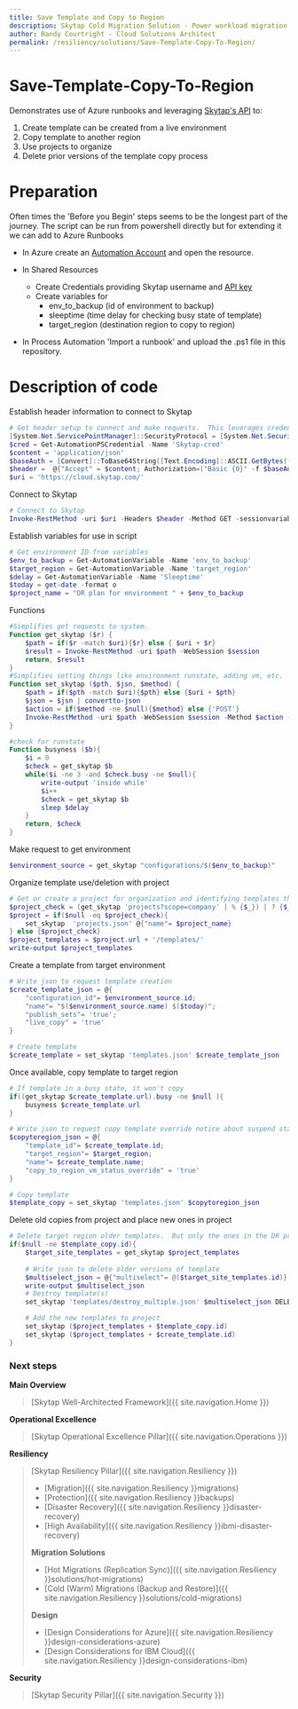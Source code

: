 ```yaml
---
title: Save Template and Copy to Region
description: Skytap Cold Migration Solution - Power workload migration using Azure Runbooks and Skytap APIs
author: Randy Courtright - Cloud Solutions Architect
permalink: /resiliency/solutions/Save-Template-Copy-To-Region/
---
```


# Save-Template-Copy-To-Region

Demonstrates use of Azure runbooks and leveraging <a href="https://help.skytap.com/api-quick-start.html#rest-api-quick-start" target="_blank">Skytap's API</a> to: 
1. Create template can be created from a live environment
1. Copy template to another region
1. Use projects to organize
1. Delete prior versions of the template copy process

# Preparation 

Often times the 'Before you Begin' steps seems to be the longest part of the journey.  The script can be run from powershell directly but for extending it we can add to Azure Runbooks 

- In Azure create an <a href="https://learn.microsoft.com/en-us/azure/automation/automation-create-standalone-account?tabs=azureportal" target="_blank">Automation Account</a> and open the resource.
- In Shared Resources 
    - Create Credentials providing Skytap username and <a href="https://help.skytap.com/kb-find-api-token.html" target="_blank">API key<a>
    - Create variables for 
      - env_to_backup (id of environment to backup)
      - sleeptime (time delay for checking busy state of template)
      - target_region (destination region to copy to region)

- In Process Automation 'Import a runbook' and upload the .ps1 file in this repository.
  
# Description of code

Establish header information to connect to Skytap

``` powershell
# Get header setup to connect and make requests.  This leverages credential assets already in Azure
[System.Net.ServicePointManager]::SecurityProtocol = [System.Net.SecurityProtocolType] 'Tls12'
$cred = Get-AutomationPSCredential -Name 'Skytap-cred'
$content = 'application/json'
$baseAuth = [Convert]::ToBase64String([Text.Encoding]::ASCII.GetBytes(("{0}:{1}" -f $cred.UserName, $cred.GetNetworkCredential().Password)))
$header =  @{"Accept" = $content; Authorization=("Basic {0}" -f $baseAuth); "Content_type" = $content}
$uri = 'https://cloud.skytap.com/'
```

Connect to Skytap

``` powershell
# Connect to Skytap
Invoke-RestMethod -uri $uri -Headers $header -Method GET -sessionvariable session
```

Establish variables for use in script
``` powershell
# Get environment ID from variables
$env_to_backup = Get-AutomationVariable -Name 'env_to_backup'
$target_region = Get-AutomationVariable -Name 'target_region'
$delay = Get-AutomationVariable -Name 'Sleeptime'
$today = get-date -format o
$project_name = "DR plan for environment " + $env_to_backup
```

Functions
``` powershell
#Simplifies get requests to system.  
Function get_skytap ($r) {
    $path = if($r -match $uri){$r} else { $uri + $r}
	$result = Invoke-RestMethod -uri $path -WebSession $session 
	return, $result
}
#Simplifies setting things like environment runstate, adding vm, etc.
Function set_skytap ($pth, $jsn, $method) {
    $path = if($pth -match $uri){$pth} else {$uri + $pth}
    $json = $jsn | convertto-json
    $action = if($method -ne $null){$method} else {'POST'}
   	Invoke-RestMethod -uri $path -WebSession $session -Method $action -body $json -ContentType $content
}

#check for runstate
Function busyness ($b){
	$i = 0
	$check = get_skytap $b
	while($i -ne 3 -and $check.busy -ne $null){
		write-output 'inside while'
		$i++
		$check = get_skytap $b
		sleep $delay
	}
	return, $check
}
```
Make request to get environment
``` powershell
$environment_source = get_skytap "configurations/$($env_to_backup)"
```
Organize template use/deletion with project
``` powershell
# Get or create a project for organization and identifying templates that are a part of the backup process.
$project_check = (get_skytap 'projects?scope=company' | % {$_}) | ? {$_.name -like $project_name}
$project = if($null -eq $project_check){
	set_skytap  'projects.json' @{"name"= $project_name}
} else {$project_check}
$project_templates = $project.url + '/templates/'
write-output $project_templates
```
Create a template from target environment
``` powershell
# Write json to request template creation
$create_template_json = @{
    "configuration_id"= $environment_source.id;
	"name"= "$($environment_source.name) $($today)";
    "publish_sets"= 'true';
    "live_copy" = 'true'
}

# Create template 
$create_template = set_skytap 'templates.json' $create_template_json
```
Once available, copy template to target region
``` powershell
# If template in a busy state, it won't copy
if((get_skytap $create_template.url).busy -ne $null ){ 
	busyness $create_template.url
}

# Write json to request copy template override notice about suspend state of vm
$copytoregion_json = @{
    "template_id"= $create_template.id;
    "target_region"= $target_region;
	"name"= $create_template.name;
	"copy_to_region_vm_status_override" = 'true'
}

# Copy template
$template_copy = set_skytap 'templates.json' $copytoregion_json
```
Delete old copies from project and place new ones in project
``` powershell
# Delete target region older templates.  But only the ones in the DR project
if($null -ne $template_copy.id){
	$target_site_templates = get_skytap $project_templates 
	
	# Write json to delete older versions of template
	$multiselect_json = @{"multiselect"= @($target_site_templates.id)}
	write-output $multiselect_json
	# Destroy template(s)
	set_skytap 'templates/destroy_multiple.json' $multiselect_json DELETE

	# Add the new templates to project
	set_skytap ($project_templates + $template_copy.id)
	set_skytap ($project_templates + $create_template.id)
}
```

### Next steps

**Main Overview**
> [Skytap Well-Architected Framework]({{ site.navigation.Home }})

**Operational Excellence**
> [Skytap Operational Excellence Pillar]({{ site.navigation.Operations }})

**Resiliency**
> [Skytap Resiliency Pillar]({{ site.navigation.Resiliency }})
> * [Migration]({{ site.navigation.Resiliency }}migrations)
> * [Protection]({{ site.navigation.Resiliency }}backups)
> * [Disaster Recovery]({{ site.navigation.Resiliency }}disaster-recovery)
> * [High Availability]({{ site.navigation.Resiliency }}ibmi-disaster-recovery)
>
> **Migration Solutions**
> * [Hot Migrations (Replication Sync)]({{ site.navigation.Resiliency }}solutions/hot-migrations)
> * [Cold (Warm) Migrations (Backup and Restore)]({{ site.navigation.Resiliency }}solutions/cold-migrations)
>
> **Design**
> * [Design Considerations for Azure]({{ site.navigation.Resiliency }}design-considerations-azure)
> * [Design Considerations for IBM Cloud]({{ site.navigation.Resiliency }}design-considerations-ibm)

**Security**
> [Skytap Security Pillar]({{ site.navigation.Security }})
